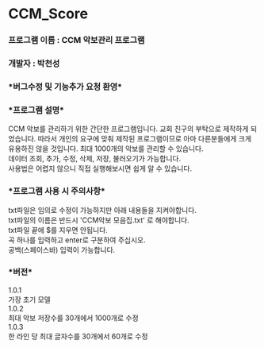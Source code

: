 # CCM_Score
### 프로그램 이름 : CCM 악보관리 프로그램   
### 개발자 : 박천성
 
### \*버그수정 및 기능추가 요청 환영\*   
   
### \*프로그램 설명\*   
CCM 악보를 관리하기 위한 간단한 프로그램입니다.
교회 친구의 부탁으로 제작하게 되었습니다.
따라서 개인의 요구에 맞춰 제작된 프로그램이므로 아마 다른분들에게 크게 유용하진 않을 것입니다.
최대 1000개의 악보를 관리할 수 있습니다.   
데이터 조회, 추가, 수정, 삭제, 저장, 불러오기가 가능합니다.   
사용법은 어렵지 않으니 직접 실행해보시면 쉽게 알 수 있습니다.   
   
   
### \*프로그램 사용 시 주의사항\*   
txt파일은 임의로 수정이 가능하지만 아래 내용들을 지켜야합니다.   
txt파일의 이름은 반드시 'CCM악보 모음집.txt' 로 해야합니다.   
txt파일 끝에 $를 지우면 안됩니다.   
곡 하나를 입력하고 enter로 구분하여 주십시오.   
공백(스페이스바) 입력이 가능합니다.   
   
   
### \*버전\*   
1.0.1   
가장 초기 모델   
1.0.2   
최대 악보 저장수를 30개에서 1000개로 수정   
1.0.3   
한 라인 당 최대 글자수를 30개에서 60개로 수정
